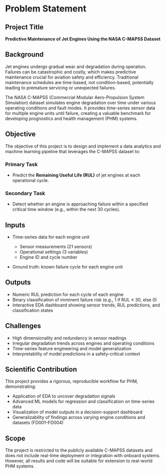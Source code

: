 # Problem Statement

## Project Title

**Predictive Maintenance of Jet Engines Using the NASA C-MAPSS Dataset**

## Background

Jet engines undergo gradual wear and degradation during operation. Failures can be catastrophic and costly, which makes predictive maintenance crucial for aviation safety and efficiency. Traditional maintenance schedules are time-based, not condition-based, potentially leading to premature servicing or unexpected failures.

The NASA C-MAPSS (Commercial Modular Aero-Propulsion System Simulation) dataset simulates engine degradation over time under various operating conditions and fault modes. It provides time-series sensor data for multiple engine units until failure, creating a valuable benchmark for developing prognostics and health management (PHM) systems.

## Objective

The objective of this project is to design and implement a data analytics and machine learning pipeline that leverages the C-MAPSS dataset to:

### Primary Task

* Predict the **Remaining Useful Life (RUL)** of jet engines at each operational cycle.

### Secondary Task

* Detect whether an engine is approaching failure within a specified critical time window (e.g., within the next 30 cycles).

## Inputs

* Time-series data for each engine unit

  * Sensor measurements (21 sensors)
  * Operational settings (3 variables)
  * Engine ID and cycle number
* Ground truth: known failure cycle for each engine unit

## Outputs

* Numeric RUL prediction for each cycle of each engine
* Binary classification of imminent failure risk (e.g., 1 if RUL ≤ 30, else 0)
* Interactive EDA dashboard showing sensor trends, RUL predictions, and classification states

## Challenges

* High dimensionality and redundancy in sensor readings
* Irregular degradation trends across engines and operating conditions
* Time-series feature engineering and model generalization
* Interpretability of model predictions in a safety-critical context

## Scientific Contribution

This project provides a rigorous, reproducible workflow for PHM, demonstrating:

* Application of EDA to uncover degradation signals
* Advanced ML models for regression and classification on time-series data
* Visualization of model outputs in a decision-support dashboard
* Generalizability of findings across varying engine conditions and datasets (FD001–FD004)

## Scope

The project is restricted to the publicly available C-MAPSS datasets and does not include real-time deployment or integration with onboard systems. However, all results and code will be suitable for extension to real-world PHM systems.
